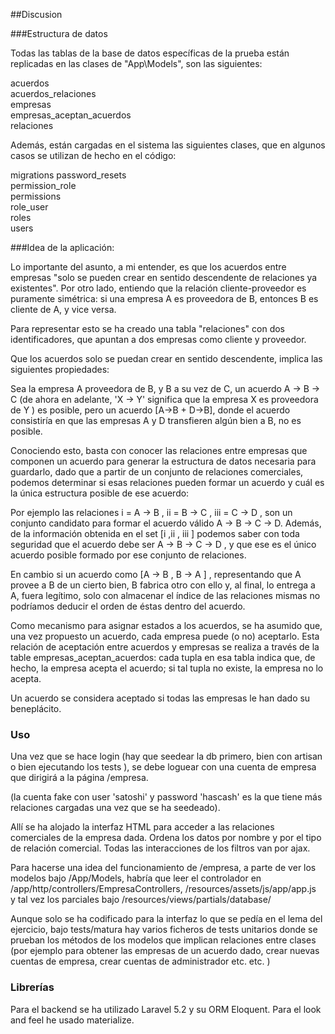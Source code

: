 ##Discusion

###Estructura de datos

Todas las tablas de la base de datos específicas de la prueba están replicadas en las
clases de "App\Models", son las siguientes:

acuerdos                  
acuerdos_relaciones       
empresas                  
empresas_aceptan_acuerdos                
relaciones   

Además, están cargadas en el sistema las siguientes clases, que en algunos casos
se utilizan de hecho en el código:

migrations
password_resets           
permission_role           
permissions                
role_user                 
roles                     
users  


###Idea de la aplicación:

Lo importante del asunto, a mi entender, es que los acuerdos entre empresas
"solo se pueden crear en sentido descendente de relaciones ya existentes". Por otro lado,
entiendo que la relación cliente-proveedor es puramente simétrica: si una empresa A es proveedora de B,
entonces B es cliente de A, y vice versa.

Para representar esto se ha creado una tabla "relaciones" con dos identificadores, que apuntan a dos
empresas como cliente y proveedor.

Que los acuerdos solo se puedan crear en sentido descendente, implica las siguientes propiedades:

Sea la empresa A proveedora de B, y B a su vez de C,
un acuerdo A -> B -> C (de ahora en adelante, 'X -> Y' significa que la empresa X es
proveedora de Y ) es posible, pero un acuerdo [A->B + D->B], donde el acuerdo
consistiría en que las empresas A y D transfieren algún bien a B, no es posible.

Conociendo esto, basta con conocer las relaciones entre empresas que componen un acuerdo
para generar la estructura de datos necesaria para guardarlo,
dado que a partir de un conjunto de relaciones comerciales, podemos determinar si esas
relaciones pueden formar un acuerdo y cuál es la única estructura posible de ese acuerdo:

Por ejemplo las relaciones i = A -> B , ii = B -> C , iii = C -> D , son un conjunto candidato
para formar el acuerdo válido A -> B -> C -> D. Además, de la información obtenida
en el set [i ,ii , iii  ] podemos saber con toda seguridad que el acuerdo debe ser
A -> B -> C -> D , y que ese es el único acuerdo posible formado por ese conjunto de relaciones.

En cambio si un acuerdo como [A -> B , B -> A ] , representando que A provee a B de un cierto bien, B fabrica otro con ello y, al final, lo entrega a A,
fuera legítimo, solo con almacenar el índice de las relaciones mismas no podríamos deducir el orden de éstas dentro del acuerdo.



Como mecanismo para asignar estados a los acuerdos, se ha asumido que, una vez propuesto un acuerdo,
cada empresa puede (o no) aceptarlo. Esta relación de aceptación entre acuerdos y empresas se realiza
a través de la table empresas_aceptan_acuerdos: cada tupla en esa tabla indica que, de hecho, la empresa acepta
el acuerdo; si tal tupla no existe, la empresa no lo acepta.

Un acuerdo se considera aceptado si todas las empresas le han dado su beneplácito.


### Uso

Una vez que se hace login (hay que seedear la db primero, bien con artisan o bien ejecutando los tests ),
se debe loguear con una cuenta de empresa que dirigirá a la página /empresa.

(la cuenta fake con user 'satoshi' y password 'hascash' es la que tiene más relaciones cargadas una vez que se ha seedeado).

Allí se ha alojado
la interfaz HTML para acceder a las relaciones comerciales de la empresa dada. Ordena los datos por nombre
y por el tipo de relación comercial. Todas las interacciones de los filtros van por ajax.

Para hacerse una idea del funcionamiento de /empresa, a parte de ver los modelos bajo /App/Models,
habría que leer el controlador en /app/http/controllers/EmpresaControllers,  /resources/assets/js/app/app.js  
y tal vez los parciales bajo /resources/views/partials/database/

Aunque solo se ha codificado para la interfaz lo que se pedía en el lema del ejercicio, bajo tests/matura hay
varios ficheros de tests unitarios donde se prueban los métodos de los modelos que implican relaciones entre clases
(por ejemplo para obtener las empresas de un acuerdo dado, crear nuevas cuentas de empresa, crear cuentas de administrador
etc. etc. )


### Librerías
Para el backend se ha utilizado Laravel 5.2 y su ORM Eloquent. Para el look and feel he usado materialize.
